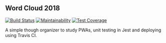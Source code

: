 ## Word Cloud 2018

[![Build Status](https://travis-ci.org/rodiwa/word-cloud-2018.svg?branch=dev&style=flat-square)](https://travis-ci.org/rodiwa/word-cloud-2018) 
[![Maintainability](https://api.codeclimate.com/v1/badges/f74f2858c2a09b2387a0/maintainability)](https://codeclimate.com/github/rodiwa/word-cloud-2018/maintainability) 
[![Test Coverage](https://api.codeclimate.com/v1/badges/f74f2858c2a09b2387a0/test_coverage)](https://codeclimate.com/github/rodiwa/word-cloud-2018/test_coverage)

A simple though organizer to study PWAs, unit testing in Jest and deploying using Travis CI.